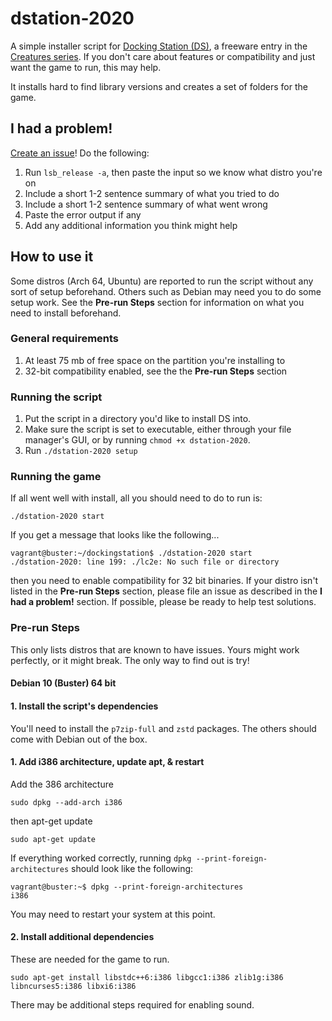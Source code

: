 # dstation-2020

A simple installer script for [Docking Station (DS)](https://creatures.wiki/Docking_Station),
a freeware entry in the [Creatures series](https://creatures.wiki/Creatures_series). If you don't care about features or
compatibility and just want the game to run, this may help.

It installs hard to find library versions and creates a set of folders for the game.

## I had a problem!

[Create an issue](https://github.com/Nazushvel/dstation-2020/issues/new/choose)! Do the following:
1. Run `lsb_release -a`, then paste the input so we know what distro you're on
2. Include a short 1-2 sentence summary of what you tried to do
3. Include a short 1-2 sentence summary of what went wrong
4. Paste the error output if any
5. Add any additional information you think might help

## How to use it
Some distros (Arch 64, Ubuntu) are reported to run the script without any sort of setup beforehand. Others such as
Debian may need you to do some setup work. See the **Pre-run Steps** section for information on what you need to install
beforehand.

### General requirements
1. At least 75 mb of free space on the partition you're installing to
2. 32-bit compatibility enabled, see the the **Pre-run Steps** section

### Running the script

1. Put the script in a directory you'd like to install DS into. 
2. Make sure the script is set to executable, either through your file manager's GUI,
 or by running `chmod +x dstation-2020`.
3. Run `./dstation-2020 setup`


### Running the game
If all went well with install, all you should need to do to run is:

    ./dstation-2020 start

If you get a message that looks like the following...

    vagrant@buster:~/dockingstation$ ./dstation-2020 start
    ./dstation-2020: line 199: ./lc2e: No such file or directory

then you need to enable compatibility for 32 bit binaries. If your distro isn't listed in the 
**Pre-run Steps** section, please file an issue as described in the **I had a problem!** section. If possible, please be
ready to help test solutions.


### Pre-run Steps

This only lists distros that are known to have issues. Yours might work perfectly, or it might break. The only way to 
find out is try!

#### Debian 10 (Buster) 64 bit

#### 1. Install the script's dependencies

You'll need to install the `p7zip-full` and `zstd` packages. The others should come with Debian out of the box.

#### 1. Add i386 architecture, update apt, & restart
Add the 386 architecture

    sudo dpkg --add-arch i386

then apt-get update

    sudo apt-get update

If everything worked correctly, running `dpkg --print-foreign-architectures` should look like the following:

    vagrant@buster:~$ dpkg --print-foreign-architectures
    i386

You may need to restart your system at this point.

#### 2. Install additional dependencies

These are needed for the game to run.

    sudo apt-get install libstdc++6:i386 libgcc1:i386 zlib1g:i386 libncurses5:i386 libxi6:i386
    
There may be additional steps required for enabling sound.